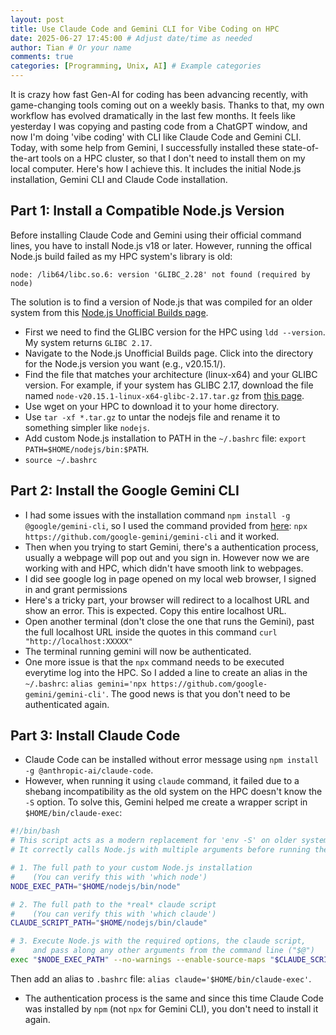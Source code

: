 ```yaml
---
layout: post
title: Use Claude Code and Gemini CLI for Vibe Coding on HPC
date: 2025-06-27 17:45:00 # Adjust date/time as needed
author: Tian # Or your name
comments: true
categories: [Programming, Unix, AI] # Example categories
---
```


It is crazy how fast Gen-AI for coding has been advancing recently, with game-changing tools coming out on a weekly basis. Thanks to that, my own workflow has evolved dramatically in the last few months. It feels like yesterday I was copying and pasting code from a ChatGPT window, and now I'm doing 'vibe coding' with CLI like Claude Code and Gemini CLI. Today, with some help from Gemini, I successfully installed these state-of-the-art tools on a HPC cluster, so that I don't need to install them on my local computer. Here's how I achieve this. It includes the initial Node.js installation, Gemini CLI and Claude Code installation.

## Part 1: Install a Compatible Node.js Version

Before installing Claude Code and Gemini using their official command lines, you have to install Node.js v18 or later. However, running the offical Node.js build failed as my HPC system's library is old: 

`node: /lib64/libc.so.6: version 'GLIBC_2.28' not found (required by node)`

The solution is to find a version of Node.js that was compiled for an older system from this [Node.js Unofficial Builds page](https://unofficial-builds.nodejs.org/). 

- First we need to find the GLIBC version for the HPC using `ldd --version`. My system returns `GLIBC 2.17`.
- Navigate to the Node.js Unofficial Builds page.
Click into the directory for the Node.js version you want (e.g., v20.15.1/).
- Find the file that matches your architecture (linux-x64) and your GLIBC version. For example, if your system has GLIBC 2.17, download the file named `node-v20.15.1-linux-x64-glibc-2.17.tar.gz` from [this page](https://unofficial-builds.nodejs.org/download/release/v20.15.1/).
- Use wget on your HPC to download it to your home directory.
- Use `tar -xf *.tar.gz` to untar the nodejs file and rename it to something simpler like `nodejs`.
- Add custom Node.js installation to PATH in the `~/.bashrc` file: `export PATH=$HOME/nodejs/bin:$PATH`.
- `source ~/.bashrc`

## Part 2: Install the Google Gemini CLI
- I had some issues with the installation command `npm install -g @google/gemini-cli`, so I used the command provided from [here](https://github.com/google-gemini/gemini-cli): `npx https://github.com/google-gemini/gemini-cli` and it worked.
- Then when you trying to start Gemini, there's a authentication process, usually a webpage will pop out and you sign in. However now we are working with and HPC, which didn't have smooth link to webpages.
- I did see google log in page opened on my local web browser, I signed in and grant permissions
- Here's a tricky part, your browser will redirect to a localhost URL and show an error. This is expected. Copy this entire localhost URL.
- Open another terminal (don't close the one that runs the Gemini), past the full localhost URL inside the quotes in this command `curl "http://localhost:XXXXX"`
- The terminal running gemini will now be authenticated.
- One more issue is that the `npx` command needs to be executed everytime log into the HPC. So I added a line to create an alias in the `~/.bashrc`: `alias gemini='npx https://github.com/google-gemini/gemini-cli'`. The good news is that you don't need to be authenticated again.

## Part 3: Install Claude Code
- Claude Code can be installed without error message using `npm install -g @anthropic-ai/claude-code`.
- However, when running it using `claude` command, it failed due to a shebang incompatibility as the old system on the HPC doesn't know the `-S` option. To solve this, Gemini helped me create a wrapper script in `$HOME/bin/claude-exec`:

```bash
#!/bin/bash
# This script acts as a modern replacement for 'env -S' on older systems.
# It correctly calls Node.js with multiple arguments before running the main script.

# 1. The full path to your custom Node.js installation
#    (You can verify this with 'which node')
NODE_EXEC_PATH="$HOME/nodejs/bin/node"

# 2. The full path to the *real* claude script
#    (You can verify this with 'which claude')
CLAUDE_SCRIPT_PATH="$HOME/nodejs/bin/claude"

# 3. Execute Node.js with the required options, the claude script,
#    and pass along any other arguments from the command line ("$@")
exec "$NODE_EXEC_PATH" --no-warnings --enable-source-maps "$CLAUDE_SCRIPT_PATH" "$@"

```
Then add an alias to `.bashrc` file: `alias claude='$HOME/bin/claude-exec'`.

- The authentication process is the same and since this time Claude Code was installed by `npm` (not `npx` for Gemini CLI), you don't need to install it again.